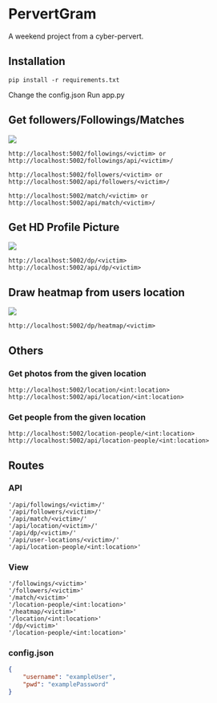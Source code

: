 # PervertGram

A weekend project from a cyber-pervert.
## Installation

```
pip install -r requirements.txt
```
Change the config.json
Run app.py

## Get followers/Followings/Matches
![](images/0.png)

```
http://localhost:5002/followings/<victim> or
http://localhost:5002/followings/api/<victim>/
```
```
http://localhost:5002/followers/<victim> or
http://localhost:5002/api/followers/<victim>/
```
```
http://localhost:5002/match/<victim> or
http://localhost:5002/api/match/<victim>/
```

## Get HD Profile Picture

![](images/1.png)
```
http://localhost:5002/dp/<victim>
http://localhost:5002/api/dp/<victim>
```

## Draw heatmap from users location 

![](images/2.gif)

```
http://localhost:5002/dp/heatmap/<victim>
```

## Others

### Get photos from the given location

```
http://localhost:5002/location/<int:location>
http://localhost:5002/api/location/<int:location>
```

### Get people from the given location
```
http://localhost:5002/location-people/<int:location>
http://localhost:5002/api/location-people/<int:location>
```
## Routes

### API

```
'/api/followings/<victim>/'
'/api/followers/<victim>/'
'/api/match/<victim>/'
'/api/location/<victim>/'
'/api/dp/<victim>/'
'/api/user-locations/<victim>/'
'/api/location-people/<int:location>'
```

### View

```
'/followings/<victim>'
'/followers/<victim>'
'/match/<victim>'
'/location-people/<int:location>'
'/heatmap/<victim>'
'/location/<int:location>'
'/dp/<victim>'
'/location-people/<int:location>'
```
### config.json

```json
{
    "username": "exampleUser",
    "pwd": "examplePassword"
}

```
